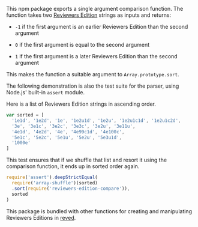 This npm package exports a single argument comparison function. The
function takes two [Reviewers Edition][reved] strings as inputs and
returns:

[reved]: https://npmjs.com/packages/reviewers-edition-parse

- `-1` if the first argument is an earlier Reviewers Edition than the
  second argument

- `0` if the first argument is equal to the second argument

- `1` if the first argument is a later Reviewers Edition than the
  second argument

This makes the function a suitable argument to `Array.prototype.sort`.

The following demonstration is also the test suite for the parser, using
Node.js' built-in `assert` module.

Here is a list of Reviewers Edition strings in ascending order.

```javascript
var sorted = [
  '1e1d', '1e2d', '1e', '1e2u1d', '1e2u', '1e2u1c1d', '1e2u1c2d',
  '3e', '3e1c', '3e2c', '3e3c', '3e2u', '3e11u',
  '4e1d', '4e2d', '4e', '4e99c1d', '4e100c',
  '5e1c', '5e2c', '5e1u', '5e2u', '5e3u1d',
  '1000e'
]
```

This test ensures that if we shuffle that list and resort it using the
comparison function, it ends up in sorted order again.

```javascript
require('assert').deepStrictEqual(
  require('array-shuffle')(sorted)
  .sort(require('reviewers-edition-compare')),
  sorted
)
```

This package is bundled with other functions for
creating and manipulating Reviewers Editions in
[reved](https://www.npmjs.com/packages/reved).
